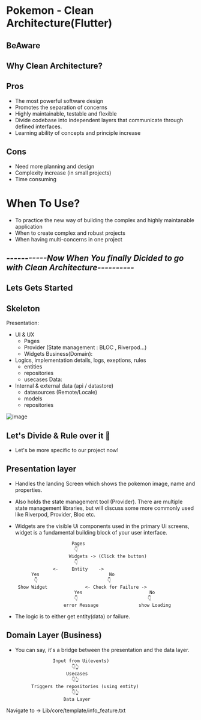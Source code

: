 
# Pokemon - Clean Architecture(Flutter)

## BeAware 

## Why Clean Architecture?
## Pros 
* The most powerful software design
* Promotes the separation of concerns
* Highly maintainable, testable and flexible
* Divide codebase into independent layers that communicate through defined interfaces.
* Learning ability of concepts and principle increase

## Cons
* Need more planning and design
* Complexity increase (in small projects)
* Time consuming

# When To Use?
* To practice the new way of building the complex and highly maintanable application
* When to create complex and robust projects
* When having multi-concerns in one project

## *-----------Now When You finally Dicided to go with Clean Architecture----------*
## Lets Gets Started

## Skeleton
Presentation: 
* UI & UX 
    * Pages
    * Provider (State management : BLOC , Riverpod...)
    * Widgets
Business(Domain): 
* Logics, implementation details, logs, exeptions, rules
    * entities
    * repositories 
    * usecases
Data: 
* Internal & external data (api / datastore)
    * datasources (Remote/Locale)
    * models
    * repositories 

![image](https://github.com/Abhishek24v/Pokemon-Clean_Architecture/assets/88134020/fe447bf4-7bd8-41d6-ba4c-5b5d99662e5d)

## Let's Divide & Rule over it 🔨 

* Let's be more specific to our project now!
 
## Presentation layer 

* Handles the landing Screen which shows the pokemon image, name and properties.
* Also holds the state management tool (Provider). There are multiple state management libraries, but will discuss some more commonly used like Riverpod, Provider, Bloc etc.
* Widgets are the visible Ui components used in the primary Ui screens, widget is a fundamental building block of your user interface. 

                           Pages 
                            👇 
                          Widgets -> (Click the button)
                            👇 
                    <-     Entity    ->
            Yes                          No
             👇                          👇   
       Show Widget              <- Check for Failure ->
                            Yes                         No
                            👇                          👇 
                        error Message               show Loading



* The logic is to either get entity(data) or failure.


## Domain Layer (Business)

* You can say, it's a bridge between the presentation and the data layer. 

                    Input from Ui(events)
                           👇👆 
                         Usecases
                           👇👆  
            Triggers the repositories (using entity)
                           👇👆 
                        Data Layer



Navigate to -> Lib/core/template/info_feature.txt

